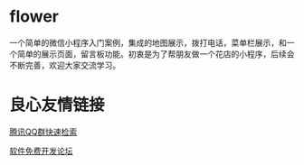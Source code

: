 # flower
一个简单的微信小程序入门案例，集成的地图展示，拨打电话，菜单栏展示，和一个简单的展示页面，留言板功能。初衷是为了帮朋友做一个花店的小程序，后续会不断完善，欢迎大家交流学习。

 # 良心友情链接

[腾讯QQ群快速检索](http://u.720life.cn/s/8cf73f7c)

[软件免费开发论坛](http://u.720life.cn/s/bbb01dc0)